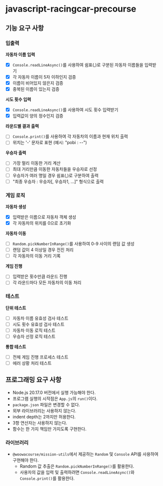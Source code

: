 # javascript-racingcar-precourse

## 기능 요구 사항

### 입출력

**자동차 이름 입력**

- [x] `Console.readLineAsync()`를 사용하여 쉼표(,)로 구분된 자동차 이름들을 입력받기
- [x] 각 자동차 이름이 5자 이하인지 검증
- [x] 이름이 비어있지 않은지 검증
- [x] 중복된 이름이 있는지 검증

**시도 횟수 입력**

- [x] `Console.readLineAsync()`를 사용하여 시도 횟수 입력받기
- [x] 입력값이 양의 정수인지 검증

**라운드별 결과 출력**

- [ ] `Console.print()`를 사용하여 각 자동차의 이름과 현재 위치 출력
- [ ] 위치는 '-' 문자로 표현 (예시: "pobi : --")

**우승자 출력**

- [ ] 가장 멀리 이동한 거리 계산
- [ ] 최대 거리만큼 이동한 자동차들을 우승자로 선정
- [ ] 우승자가 여러 명일 경우 쉼표(,)로 구분하여 출력
- [ ] "최종 우승자 : 우승자[, 우승자1, ...]" 형식으로 출력

### 게임 로직

**자동차 생성**

- [x] 입력받은 이름으로 자동차 객체 생성
- [x] 각 자동차의 위치를 0으로 초기화

**자동차 이동**

- [ ] `Random.pickNumberInRange()`를 사용하여 0-9 사이의 랜덤 값 생성
- [ ] 랜덤 값이 4 이상일 경우 전진 처리
- [ ] 각 자동차의 이동 거리 기록

**게임 진행**

- [ ] 입력받은 횟수만큼 라운드 진행
- [ ] 각 라운드마다 모든 자동차의 이동 처리

### 테스트

**단위 테스트**

- [ ] 자동차 이름 유효성 검사 테스트
- [ ] 시도 횟수 유효성 검사 테스트
- [ ] 자동차 이동 로직 테스트
- [ ] 우승자 선정 로직 테스트

**통합 테스트**

- [ ] 전체 게임 진행 프로세스 테스트
- [ ] 에러 상황 처리 테스트

## 프로그래밍 요구 사항

- Node.js 20.17.0 버전에서 실행 가능해야 한다.
- 프로그램 실행의 시작점은 `App.js`의 `run()`이다.
- `package.json` 파일은 변경할 수 없다.
- 외부 라이브러리는 사용하지 않는다.
- indent depth는 2까지만 허용한다.
- 3항 연산자는 사용하지 않는다.
- 함수는 한 가지 책임만 가지도록 구현한다.

### 라이브러리

- `@woowacourse/mission-utils`에서 제공하는 `Random` 및 `Console` API를 사용하여 구현해야 한다.
  - Random 값 추출은 `Random.pickNumberInRange()`를 활용한다.
  - 사용자의 값을 입력 및 출력하려면 `Console.readLineAsync()`와 `Console.print()`를 활용한다.
